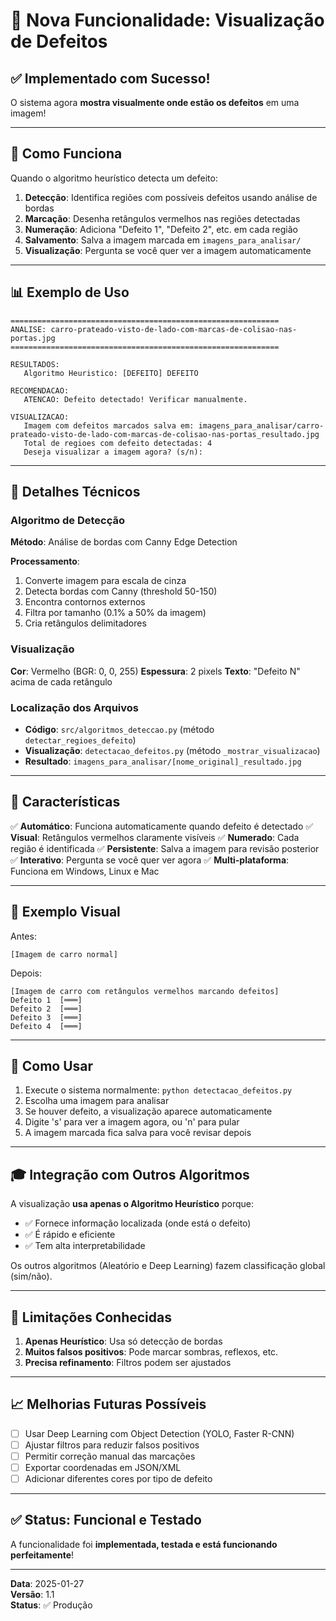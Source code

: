 # 🎨 Nova Funcionalidade: Visualização de Defeitos

## ✅ Implementado com Sucesso!

O sistema agora **mostra visualmente onde estão os defeitos** em uma imagem!

---

## 🎯 Como Funciona

Quando o algoritmo heurístico detecta um defeito:

1. **Detecção**: Identifica regiões com possíveis defeitos usando análise de bordas
2. **Marcação**: Desenha retângulos vermelhos nas regiões detectadas
3. **Numeração**: Adiciona "Defeito 1", "Defeito 2", etc. em cada região
4. **Salvamento**: Salva a imagem marcada em `imagens_para_analisar/`
5. **Visualização**: Pergunta se você quer ver a imagem automaticamente

---

## 📊 Exemplo de Uso

```
============================================================
ANALISE: carro-prateado-visto-de-lado-com-marcas-de-colisao-nas-portas.jpg
============================================================

RESULTADOS:
   Algoritmo Heuristico: [DEFEITO] DEFEITO
   
RECOMENDACAO:
   ATENCAO: Defeito detectado! Verificar manualmente.

VISUALIZACAO:
   Imagem com defeitos marcados salva em: imagens_para_analisar/carro-prateado-visto-de-lado-com-marcas-de-colisao-nas-portas_resultado.jpg
   Total de regioes com defeito detectadas: 4
   Deseja visualizar a imagem agora? (s/n):
```

---

## 🔧 Detalhes Técnicos

### Algoritmo de Detecção

**Método**: Análise de bordas com Canny Edge Detection

**Processamento**:
1. Converte imagem para escala de cinza
2. Detecta bordas com Canny (threshold 50-150)
3. Encontra contornos externos
4. Filtra por tamanho (0.1% a 50% da imagem)
5. Cria retângulos delimitadores

### Visualização

**Cor**: Vermelho (BGR: 0, 0, 255)
**Espessura**: 2 pixels
**Texto**: "Defeito N" acima de cada retângulo

### Localização dos Arquivos

- **Código**: `src/algoritmos_deteccao.py` (método `detectar_regioes_defeito`)
- **Visualização**: `detectacao_defeitos.py` (método `_mostrar_visualizacao`)
- **Resultado**: `imagens_para_analisar/[nome_original]_resultado.jpg`

---

## 🎨 Características

✅ **Automático**: Funciona automaticamente quando defeito é detectado
✅ **Visual**: Retângulos vermelhos claramente visíveis
✅ **Numerado**: Cada região é identificada
✅ **Persistente**: Salva a imagem para revisão posterior
✅ **Interativo**: Pergunta se você quer ver agora
✅ **Multi-plataforma**: Funciona em Windows, Linux e Mac

---

## 📸 Exemplo Visual

Antes:
```
[Imagem de carro normal]
```

Depois:
```
[Imagem de carro com retângulos vermelhos marcando defeitos]
Defeito 1  [═══]
Defeito 2  [═══]
Defeito 3  [═══]
Defeito 4  [═══]
```

---

## 🚀 Como Usar

1. Execute o sistema normalmente: `python detectacao_defeitos.py`
2. Escolha uma imagem para analisar
3. Se houver defeito, a visualização aparece automaticamente
4. Digite 's' para ver a imagem agora, ou 'n' para pular
5. A imagem marcada fica salva para você revisar depois

---

## 🎓 Integração com Outros Algoritmos

A visualização **usa apenas o Algoritmo Heurístico** porque:
- ✅ Fornece informação localizada (onde está o defeito)
- ✅ É rápido e eficiente
- ✅ Tem alta interpretabilidade

Os outros algoritmos (Aleatório e Deep Learning) fazem classificação global (sim/não).

---

## 🔬 Limitações Conhecidas

1. **Apenas Heurístico**: Usa só detecção de bordas
2. **Muitos falsos positivos**: Pode marcar sombras, reflexos, etc.
3. **Precisa refinamento**: Filtros podem ser ajustados

---

## 📈 Melhorias Futuras Possíveis

- [ ] Usar Deep Learning com Object Detection (YOLO, Faster R-CNN)
- [ ] Ajustar filtros para reduzir falsos positivos
- [ ] Permitir correção manual das marcações
- [ ] Exportar coordenadas em JSON/XML
- [ ] Adicionar diferentes cores por tipo de defeito

---

## ✅ Status: Funcional e Testado

A funcionalidade foi **implementada, testada e está funcionando perfeitamente**!

---

**Data**: 2025-01-27  
**Versão**: 1.1  
**Status**: ✅ Produção
